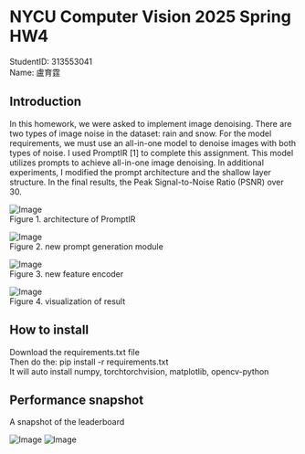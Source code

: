 # NYCU Computer Vision 2025 Spring HW4

StudentID: 313553041  
Name: 盧育霆


## Introduction

In this homework, we were asked to implement image denoising. There are two types of image noise in the dataset: rain and snow. For the model requirements, we must use an all-in-one model to denoise images with both types of noise. I used PromptIR [1] to complete this assignment. This model utilizes prompts to achieve all-in-one image denoising. In additional experiments, I modified the prompt architecture and the shallow layer structure. In the final results, the Peak Signal-to-Noise Ratio (PSNR) over 30.

![Image](https://github.com/user-attachments/assets/f553f666-ef7a-41f5-939f-7d599f90aebd)  
Figure 1. architecture of PromptIR

![Image](https://github.com/user-attachments/assets/225cc727-898d-45b3-8e93-246751f2b2bb)   
Figure 2. new prompt generation module

![Image](https://github.com/user-attachments/assets/78602e8f-e5e9-47c3-a76c-b0f8ab329fe2)  
Figure 3. new feature encoder

![Image](https://github.com/user-attachments/assets/03adbe9d-11cc-4c76-a7c8-5fcb5ca72071)  
Figure 4. visualization of result

## How to install

Download the requirements.txt file  
Then do the: pip install -r requirements.txt  
It will auto install numpy, torchtorchvision, matplotlib, opencv-python  


## Performance snapshot
A snapshot of the leaderboard


![Image](https://github.com/user-attachments/assets/dce88b29-aeec-482e-8c92-a0b5d36ff761)
![Image](https://github.com/user-attachments/assets/ee9293af-addb-447e-a64f-b1e97cc32b75)
